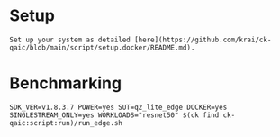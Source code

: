 # Setup
    Set up your system as detailed [here](https://github.com/krai/ck-qaic/blob/main/script/setup.docker/README.md).

# Benchmarking
```
SDK_VER=v1.8.3.7 POWER=yes SUT=q2_lite_edge DOCKER=yes SINGLESTREAM_ONLY=yes WORKLOADS="resnet50" $(ck find ck-qaic:script:run)/run_edge.sh
```
